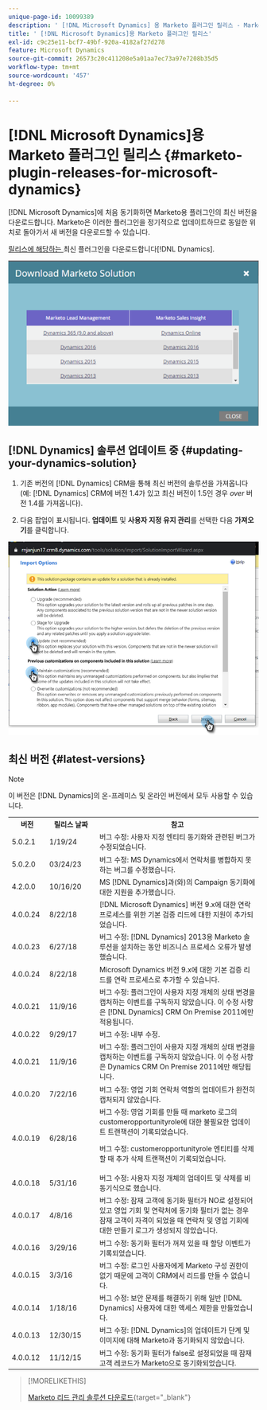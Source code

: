 ```yaml
---
unique-page-id: 10099389
description: ' [!DNL Microsoft Dynamics] 용 Marketo 플러그인 릴리스 - Marketo 문서 - 제품 설명서'
title: ' [!DNL Microsoft Dynamics]용 Marketo 플러그인 릴리스'
exl-id: c9c25e11-bcf7-49bf-920a-4182af27d278
feature: Microsoft Dynamics
source-git-commit: 26573c20c411208e5a01aa7ec73a97e7208b35d5
workflow-type: tm+mt
source-wordcount: '457'
ht-degree: 0%

---
```


# [!DNL Microsoft Dynamics]용 Marketo 플러그인 릴리스 {#marketo-plugin-releases-for-microsoft-dynamics}

[!DNL Microsoft Dynamics]에 처음 동기화하면 Marketo용 플러그인의 최신 버전을 다운로드합니다. Marketo은 이러한 플러그인을 정기적으로 업데이트하므로 동일한 위치로 돌아가서 새 버전을 다운로드할 수 있습니다.

[ 릴리스에 해당하는 ](/help/marketo/product-docs/crm-sync/microsoft-dynamics-sync/sync-setup/download-the-marketo-lead-management-solution.md)최신 플러그인을 다운로드합니다[!DNL Dynamics].

![](assets/marketo-plugin-releases-for-microsoft-dynamics-1.png)

## [!DNL Dynamics] 솔루션 업데이트 중 {#updating-your-dynamics-solution}

1. 기존 버전의 [!DNL Dynamics] CRM을 통해 최신 버전의 솔루션을 가져옵니다(예: [!DNL Dynamics] CRM에 버전 1.4가 있고 최신 버전이 1.5인 경우 _over_ 버전 1.4를 가져옵니다).

1. 다음 팝업이 표시됩니다. **업데이트** 및 **사용자 지정 유지 관리**&#x200B;를 선택한 다음 **가져오기**&#x200B;를 클릭합니다.

![](assets/marketo-plugin-releases-for-microsoft-dynamics-2.png)

## 최신 버전 {#latest-versions}

>[!NOTE]
>
>이 버전은 [!DNL Dynamics]의 온-프레미스 및 온라인 버전에서 모두 사용할 수 있습니다.

<table>
 <tbody>
  <tr>
   <th style="width:15%">버전</th>
   <th style="width:20%">릴리스 날짜</th>
   <th style="width:65%">참고</th>
  </tr>
  <tr>
   <td>5.0.2.1</td>
   <td>1/19/24</td>
   <td>버그 수정: 사용자 지정 엔티티 동기화와 관련된 버그가 수정되었습니다.</td>
  </tr>
  <tr>
   <td>5.0.2.0</td>
   <td>03/24/23</td>
   <td>버그 수정: MS Dynamics에서 연락처를 병합하지 못하는 버그를 수정했습니다.</td>
  </tr>
  <tr>
   <td colspan="1">4.2.0.0</td>
   <td colspan="1">10/16/20</td>
   <td colspan="1">MS [!DNL Dynamics]과(와)의 Campaign 동기화에 대한 지원을 추가했습니다.</td>
  </tr>
  <tr>
   <td colspan="1">4.0.0.24</td>
   <td colspan="1">8/22/18</td>
   <td colspan="1">[!DNL Microsoft Dynamics] 버전 9.x에 대한 연락 프로세스를 위한 기본 검증 리드에 대한 지원이 추가되었습니다.</td>
  </tr>
  <tr>
   <td colspan="1">4.0.0.23</td>
   <td colspan="1">6/27/18</td>
   <td colspan="1">버그 수정: [!DNL Dynamics] 2013용 Marketo 솔루션을 설치하는 동안 비즈니스 프로세스 오류가 발생했습니다.</td>
  </tr>
  <tr>
   <td>4.0.0.24</td>
   <td>8/22/18</td>
   <td>Microsoft Dynamics 버전 9.x에 대한 기본 검증 리드를 연락 프로세스로 추가할 수 있습니다.</td>
  </tr>
  <tr>
   <td colspan="1"><p>4.0.0.21</p></td>
   <td colspan="1">11/9/16</td>
   <td colspan="1">버그 수정: 플러그인이 사용자 지정 개체의 상태 변경을 캡처하는 이벤트를 구독하지 않았습니다. 이 수정 사항은 [!DNL Dynamics] CRM On Premise 2011에만 적용됩니다. </td>
  </tr>
  <tr>
   <td>4.0.0.22</td>
   <td>9/29/17</td>
   <td>버그 수정: 내부 수정.</td>
  </tr>
  <tr>
   <td><p>4.0.0.21</p></td>
   <td>11/9/16</td>
   <td>버그 수정: 플러그인이 사용자 지정 개체의 상태 변경을 캡처하는 이벤트를 구독하지 않았습니다. 이 수정 사항은 Dynamics CRM On Premise 2011에만 해당됩니다.</td>
  </tr>
  <tr>
   <td>4.0.0.20</td>
   <td>7/22/16</td>
   <td>버그 수정: 영업 기회 연락처 역할의 업데이트가 완전히 캡처되지 않았습니다.</td>
  </tr>
  <tr>
   <td>4.0.0.19</td>
   <td>6/28/16</td>
   <td>버그 수정: 영업 기회를 만들 때 marketo 로그의 customeropportunityrole에 대한 불필요한 업데이트 트랜잭션이 기록되었습니다.<p>버그 수정: customeropportunityrole 엔티티를 삭제할 때 추가 삭제 트랜잭션이 기록되었습니다.</td>
  </tr>
  <tr>
   <td>4.0.0.18</td>
   <td>5/31/16</td>
   <td>버그 수정: 사용자 지정 개체의 업데이트 및 삭제를 비동기식으로 했습니다.</td>
  </tr>
  <tr>
   <td>4.0.0.17</td>
   <td>4/8/16</td>
   <td>버그 수정: 잠재 고객에 동기화 필터가 NO로 설정되어 있고 영업 기회 및 연락처에 동기화 필터가 없는 경우 잠재 고객이 자격이 되었을 때 연락처 및 영업 기회에 대한 만들기 로그가 생성되지 않았습니다.</td>
  </tr>
  <tr>
   <td>4.0.0.16</td>
   <td>3/29/16</td>
   <td>버그 수정: 동기화 필터가 꺼져 있을 때 할당 이벤트가 기록되었습니다.</td>
  </tr>
  <tr>
   <td>4.0.0.15</td>
   <td>3/3/16</td>
   <td>버그 수정: 로그인 사용자에게 Marketo 구성 권한이 없기 때문에 고객이 CRM에서 리드를 만들 수 없습니다.</td>
  </tr>
  <tr>
   <td colspan="1">4.0.0.14</td>
   <td colspan="1">1/18/16</td>
   <td colspan="1">버그 수정: 보안 문제를 해결하기 위해 일반 [!DNL Dynamics] 사용자에 대한 액세스 제한을 만들었습니다.</td>
  </tr>
  <tr>
   <td colspan="1">4.0.0.13</td>
   <td colspan="1">12/30/15</td>
   <td>버그 수정: [!DNL Dynamics]의 업데이트가 단계 및 이미지에 대해 Marketo과 동기화되지 않았습니다.</td>
  </tr>
  <tr>
   <td>4.0.0.12</td>
   <td>11/12/15</td>
   <td>버그 수정: 동기화 필터가 false로 설정되었을 때 잠재 고객 레코드가 Marketo으로 동기화되었습니다.</td>
  </tr>
 </tbody>
</table>

>[!MORELIKETHIS]
>
>[Marketo 리드 관리 솔루션 다운로드](/help/marketo/product-docs/crm-sync/microsoft-dynamics-sync/sync-setup/download-the-marketo-lead-management-solution.md){target="_blank"}
